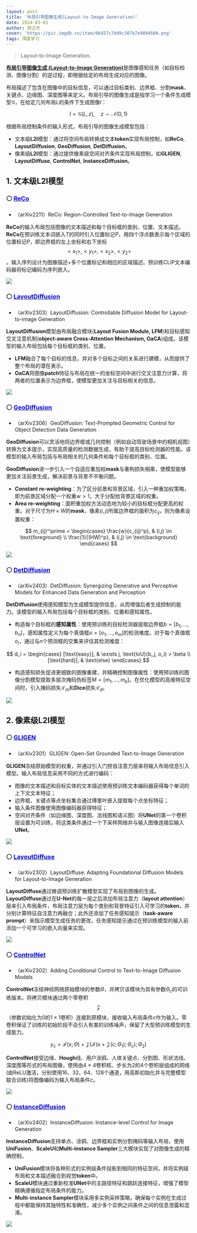 ```yaml
---
layout: post
title: '布局引导图像生成(Layout-to-Image Generation)'
date: 2024-03-01
author: 郑之杰
cover: 'https://pic.imgdb.cn/item/66457c7dd9c307b7e9094560.png'
tags: 深度学习
---
```


> Layout-to-Image Generation.

[**布局引导图像生成 (Layout-to-Image Generation)**](https://paperswithcode.com/task/layout-to-image-generation)是图像感知任务（如目标检测、图像分割）的逆过程，即根据给定的布局生成对应的图像。

布局描述了包含在图像中的目标信息，可以通过目标类别、边界框、分割**mask**、关键点、边缘图、深度图等来定义。布局引导的图像生成是指学习一个条件生成模型$\mathcal{G}$，在给定几何布局$L$的条件下生成图像$I$：

$$
I = \mathcal{G}(L,z) , \quad z\sim \mathcal{N}(0,1)
$$

根据布局控制条件的输入形式，布局引导的图像生成模型包括：
- 文本级**L2I**模型：通过将空间布局转换成文本**token**实现布局控制，如**ReCo**, **LayoutDiffusion**, **GeoDiffusion**, **DetDiffusion**。
- 像素级**L2I**模型：通过提供像素级空间对齐条件实现布局控制，如**GLIGEN**, **LayoutDiffuse**, **ControlNet**, **InstanceDiffusion**。

## 1. 文本级L2I模型

### ⚪ [<font color=Blue>ReCo</font>](https://0809zheng.github.io/2024/03/04/reco.html)
- （arXiv2211）ReCo: Region-Controlled Text-to-Image Generation

**ReCo**的输入布局包括图像的文本描述和每个目标框的类别、位置、文本描述。**ReCo**在预训练文本词嵌入$T$的同时引入位置标记$P$，用四个浮点数表示每个区域的位置标记$P$，即边界框的左上坐标和右下坐标$$<x_1>,<y_1>,<x_2>,<y_2>$$。输入序列设计为图像描述+多个位置标记和相应的区域描述。预训练CLIP文本编码器将标记编码为序列嵌入。

![](https://pic.imgdb.cn/item/665d8eb75e6d1bfa05f3a4ea.png)

### ⚪ [<font color=Blue>LayoutDiffusion</font>](https://0809zheng.github.io/2024/03/03/layoutdiffusion.html)
- （arXiv2303）LayoutDiffusion: Controllable Diffusion Model for Layout-to-image Generation

**LayoutDiffusion**模型由布局融合模块(**Layout Fusion Module, LFM**)和目标感知交叉注意机制(**object-aware Cross-Attention Mechanism, OaCA**)组成。该模型的输入布局包括每个目标框的类别、位置。
- **LFM**融合了每个目标的信息，并对多个目标之间的关系进行建模，从而提供了整个布局的潜在表示。
- **OaCA**将图像**patch**特征与布局在统一的坐标空间中进行交叉注意力计算，将两者的位置表示为边界框，使模型更加关注与目标相关的信息。

![](https://pic.imgdb.cn/item/6650509ed9c307b7e9623aba.png)

### ⚪ [<font color=Blue>GeoDiffusion</font>](https://0809zheng.github.io/2024/03/19/geodiffusion.html)
- （arXiv2306）GeoDiffusion: Text-Prompted Geometric Control for Object Detection Data Generation
  
**GeoDiffusion**可以灵活地将边界框或几何控制（例如自动驾驶场景中的相机视图）转换为文本提示，实现高质量的检测数据生成，有助于提高目标检测器的性能。该模型的输入布局包括与布局相关的几何条件和每个目标框的类别、位置。

**GeoDiffusion**进一步引入一个自适应重加权**mask**与重构损失相乘，使模型能够更加关注前景生成，解决前景与背景不平衡问题。
- **Constant re-weighting**：为了区分前景和背景区域，引入一种重加权策略，即为前景区域分配一个权重$w > 1$，大于分配给背景区域的权重。
- **Area re-weighting**：面积重加权方法动态地为较小的目标框分配更高的权重。对于尺寸为$H\times W$的**mask**，像素$(i,j)$所属边界框的面积为$c_{ij}$，则为像素设置权重：

$$
m_{ij}^\prime = \begin{cases}
\frac{w}{c_{ij}^p}, & (i,j) \in \text{foreground} \\
\frac{1}{(HW)^p}, & (i,j) \in \text{background}
\end{cases}
$$

![](https://pic.imgdb.cn/item/6641d4ee0ea9cb1403dccfab.png)

### ⚪ [<font color=Blue>DetDiffusion</font>](https://0809zheng.github.io/2024/03/20/detdiffusion.html)
- （arXiv2403）DetDiffusion: Synergizing Generative and Perceptive Models for Enhanced Data Generation and Perception

**DetDiffusion**使用感知模型为生成模型提供信息，从而增强后者生成控制的能力。该模型的输入布局包括每个目标框的类别、位置和感知属性。
- 构造每个目标框的**感知属性**：使用预训练的目标检测器提取边界框$b=[b_1,...,b_n]$，感知属性定义为每个真值框$o=[o_1,...,o_m]$的检测难度。对于每个真值框$o_i$，通过与$n$个预测框的交集来评估其检测难度：

$$
d_i = \begin{cases}
[\text{easy}], & \exists j, \text{IoU}(b_j, o_i) > \beta \\
[\text{hard}], & \text{else}
\end{cases}
$$

- 构造感知损失促进更细致的图像重建，并精确控制图像属性：使用预训练的图像分割模型提取多层次掩码伪标签$M=[m_1,...,m_k]$。在优化模型的高维特征空间时，引入掩码损失$\mathcal{L}_m$和**Dice**损失$\mathcal{L}_d$。

![](https://pic.imgdb.cn/item/664182350ea9cb14036385cc.png)


## 2. 像素级L2I模型

### ⚪ [<font color=Blue>GLIGEN</font>](https://0809zheng.github.io/2024/03/02/gligen.html)
- （arXiv2301）GLIGEN: Open-Set Grounded Text-to-Image Generation

**GLIGEN**冻结原始模型的权重，并通过引入门控自注意力层来将输入布局信息引入模型。输入布局信息采用不同的方式进行编码：
- 图像的文本描述和目标实体的文本描述使用预训练文本编码器获得每个单词的上下文文本特征；
- 边界框、关键点等点坐标集合通过傅里叶嵌入提取每个点坐标特征；
- 输入条件图像使用图像编码器获得特征；
- 空间对齐条件（如边缘图、深度图、法线图和语义图）将**UNet**的第一个卷积层设置为可训练，将这类条件通过一个下采样网络并与输入图像连接后输入**UNet**。

![](https://pic.imgdb.cn/item/6645cf7bd9c307b7e99083fd.png)

### ⚪ [<font color=Blue>LayoutDiffuse</font>](https://0809zheng.github.io/2024/03/06/layoutdiffuse.html)
- （arXiv2302）LayoutDiffuse: Adapting Foundational Diffusion Models for Layout-to-Image Generation

**LayoutDiffuse**通过微调预训练扩散模型实现了布局到图像的生成。**LayoutDiffuse**通过在**U-Net**的每一层之后添加布局注意力（**layout attention**）层来引入布局条件，布局注意力层为每个类别和背景特征引入可学习的**token**，并分别计算特征自注意力再融合；此外还添加了任务感知提示（**task-aware prompt**）来指示模型生成任务的更改，任务感知提示通过在预训练模型的输入前添加一个可学习的嵌入向量来实现。

![](https://pic.imgdb.cn/item/6736f7fad29ded1a8c64e438.png)


### ⚪ [<font color=Blue>ControlNet</font>](https://0809zheng.github.io/2024/03/05/controlnet.html)
- （arXiv2302）Adding Conditional Control to Text-to-Image Diffusion Models

**ControlNet**冻结神经网络原始模块的参数$\Theta$，并拷贝该模块为具有参数$\Theta_c$的可训练版本。将拷贝模块通过两个零卷积$$\mathcal{Z}$$（参数初始化为$0$的$1\times 1$卷积）连接到原模块，接收输入布局条件$c$作为输入。零卷积保证了训练的初始阶段不会引入有害的训练噪声，保留了大型预训练模型的生成能力。

$$
y_c = \mathcal{F}(x; \Theta) + \mathcal{Z}(\mathcal{F}(x+\mathcal{Z}(c; \Theta_1); \Theta_c); \Theta_2)
$$

**ControlNet**接受边缘、**Hough**线、用户涂鸦、人体关键点、分割图、形状法线、深度图等形式的布局图像，使用由4 × 4卷积核、步长为2的4个卷积层组成的网络(由ReLU激活，分别使用16、32、64、128个通道，用高斯初始化并与完整模型联合训练)将图像编码为输入布局条件$c$。

![](https://pic.imgdb.cn/item/66a8aaf9d9c307b7e901e311.png)

### ⚪ [<font color=Blue>InstanceDiffusion</font>](https://0809zheng.github.io/2024/03/07/instancediffusion.html)
- （arXiv2402）InstanceDiffusion: Instance-level Control for Image Generation

**InstanceDiffusion**支持单点、涂鸦、边界框和实例分割掩码等输入布局，使用**UniFusion**、**ScaleU**和**Multi-instance Sampler**三大模块实现了对图像生成的精确控制。
- **UniFusion**模块将各种形式的实例级条件投影到相同的特征空间，并将实例级布局和文本描述融合到视觉**token**中。
- **ScaleU**模块通过重新校准**UNet**中的主路径特征和跳跃连接特征，增强了模型精确遵循指定布局条件的能力。
- **Multi-instance Sampler**模块采用多实例采样策略，确保每个实例在生成过程中都能保持其独特性和准确性，减少多个实例之间条件之间的信息泄露和混淆。

![](https://pic.imgdb.cn/item/673704acd29ded1a8c6ee9bc.png)




